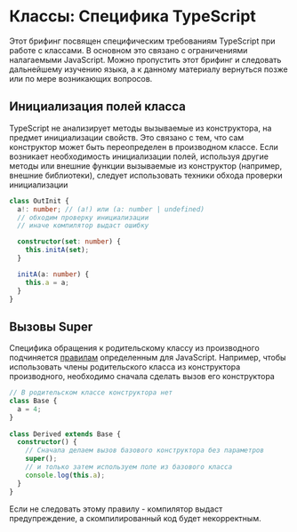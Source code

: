 # Классы: Специфика TypeScript

Этот брифинг посвящен специфическим требованиям TypeScript при работе с классами. В основном это связано с ограничениями налагаемыми JavaScript. Можно пропустить этот брифинг и следовать дальнейшему изучению языка, а к данному материалу вернуться позже или по мере возникающих вопросов.

## Инициализация полей класса

TypeScript не анализирует методы вызываемые из конструктора, на предмет инициализации свойств. Это связано с тем, что сам конструктор может быть переопределен в производном классе. Если возникает необходимость инициализации полей, используя другие методы или внешние функции вызываемые из конструктор (например, внешние библиотеки), следует использовать техники обхода проверки инициализации

```ts
class OutInit {
  a!: number; // (a!) или (a: number | undefined)
  // обходим проверку инициализации
  // иначе компилятор выдаст ошибку

  constructor(set: number) {
    this.initA(set);
  }

  initA(a: number) {
    this.a = a;
  }
}
```

## Вызовы Super

Специфика обращения к родительскому классу из производного подчиняется [правилам](https://developer.mozilla.org/en-US/docs/Web/JavaScript/Reference/Operators/super/) определенным для JavaScript. Например, чтобы использовать члены родительского класса из конструктора производного, необходимо сначала сделать вызов его конструктора

```ts
// В родительском классе конструктора нет
class Base {
  a = 4;
}
 
class Derived extends Base {
  constructor() {
    // Сначала делаем вызов базового конструктора без параметров
    super();
    // и только затем используем поле из базового класса
    console.log(this.a);
  }
}
```

Если не следовать этому правилу - компилятор выдаст предупреждение, а скомпилированный код будет некорректным.
